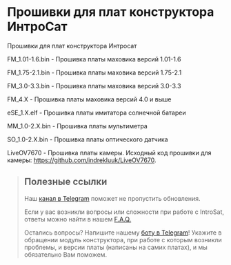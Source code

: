 # Прошивки для плат конструктора ИнтроСат 
Прошивки для плат конструктора Интросат

FM_1.01-1.6.bin - Прошивка платы маховика версий 1.01-1.6

FM_1.75-2.1.bin - Прошивка платы маховика версий 1.75-2.1

FM_3.0-3.3.bin - Прошивка платы маховика версий 3.0-3.3

FM_4.X - Прошивка платы маховика версий 4.0 и выше

eSE_1.X.elf - Прошивка платы имитатора солнечной батареи

MM_1.0-2.X.bin - Прошивка платы мультиметра

SO_1.0-2.X.bin - Прошивка платы оптического датчика

LiveOV7670 - Прошивка платы камеры. Исходный код прошивки для камеры: https://github.com/indrekluuk/LiveOV7670.



> ## Полезные ссылки
>
> Наш [канал в Telegram](https://t.me/introsat_news) поможет не пропустить обновления.
> 
> Если у вас возникли вопросы или сложности при работе с IntroSat, ответы можно найти в нашем [F.A.Q.](https://docs.google.com/document/d/15KqFrMlc6Jzxut_zMf_pXNx5r5JTjqfKEvCHWx99rEc/edit#heading=h.demjj79bt080)
>
> Остались вопросы? Напишите нашему [боту в Telegram](https://t.me/introsatBot)! Укажите в обращении модуль конструктора, при работе с которым возникли проблемы, и версии платы (написаны на самих платах), и мы обязательно Вам поможем.   

